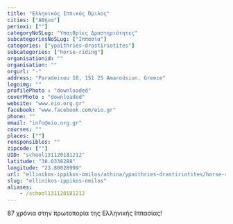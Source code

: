 ```yaml
---
title: "Ελληνικός Ιππικός Όμιλος"
cities: ["Αθήνα"]
perioxi: [""]
categoryNoSLug: "Υπαιθρίες Δραστηριότητες"
subcategoriesNoSLug: ["Ιππασία"]
categories: ["ypaithries-drastiriotites"]
subcategories: ["horse-riding"]
organisationid: ""
organisation: ""
orgurl: "-"
address: "Paradeisou 18, 151 25 Amaroúsion, Greece"
logoimg: ""
profilePhoto : "downloaded"
coverPhoto : "downloaded"
website: "www.eio.org.gr"
facebook: "www.facebook.com/eio.gr"
phone: ""
email: "info@eio.org.gr"
courses: ""
places: [""]
rensponsibles: ""
zipcode: [""]
UID: "school131120181212"
latitude: "38.0338288"
longitude: "23.80028999"
url: "ellinikos-ippikos-omilos/athina/ypaithries-drastiriotites/horse-riding"
slug: "ellinikos-ippikos-omilos"
aliases:
    - /school131120181212
---
```



87 χρόνια στην πρωτοπορία της Ελληνικής Ιππασίας!

